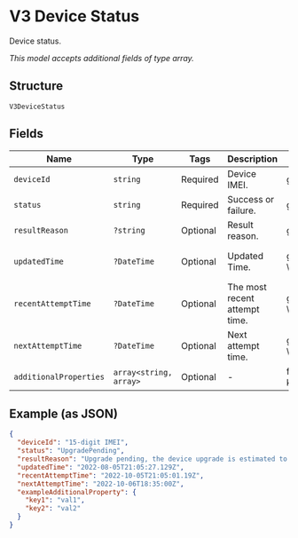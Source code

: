 
# V3 Device Status

Device status.

*This model accepts additional fields of type array.*

## Structure

`V3DeviceStatus`

## Fields

| Name | Type | Tags | Description | Getter | Setter |
|  --- | --- | --- | --- | --- | --- |
| `deviceId` | `string` | Required | Device IMEI. | getDeviceId(): string | setDeviceId(string deviceId): void |
| `status` | `string` | Required | Success or failure. | getStatus(): string | setStatus(string status): void |
| `resultReason` | `?string` | Optional | Result reason. | getResultReason(): ?string | setResultReason(?string resultReason): void |
| `updatedTime` | `?DateTime` | Optional | Updated Time. | getUpdatedTime(): ?\DateTime | setUpdatedTime(?\DateTime updatedTime): void |
| `recentAttemptTime` | `?DateTime` | Optional | The most recent attempt time. | getRecentAttemptTime(): ?\DateTime | setRecentAttemptTime(?\DateTime recentAttemptTime): void |
| `nextAttemptTime` | `?DateTime` | Optional | Next attempt time. | getNextAttemptTime(): ?\DateTime | setNextAttemptTime(?\DateTime nextAttemptTime): void |
| `additionalProperties` | `array<string, array>` | Optional | - | findAdditionalProperty(string key): array | additionalProperty(string key, array value): void |

## Example (as JSON)

```json
{
  "deviceId": "15-digit IMEI",
  "status": "UpgradePending",
  "resultReason": "Upgrade pending, the device upgrade is estimated to be scheduled for 06 Oct 22 18:05 UTC",
  "updatedTime": "2022-08-05T21:05:27.129Z",
  "recentAttemptTime": "2022-10-05T21:05:01.19Z",
  "nextAttemptTime": "2022-10-06T18:35:00Z",
  "exampleAdditionalProperty": {
    "key1": "val1",
    "key2": "val2"
  }
}
```

